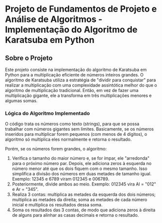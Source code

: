 # Projeto de Fundamentos de Projeto e Análise de Algoritmos - Implementação do Algoritmo de Karatsuba em Python

## Sobre o Projeto
Este projeto consiste na implementação do algoritmo de Karatsuba em Python para a multiplicação eficiente de números inteiros grandes. O algoritmo de Karatsuba utiliza a estratégia de "dividir para conquistar" para realizar a multiplicação com uma complexidade assintótica melhor do que o algoritmo de multiplicação tradicional. Então, em vez de fazer uma multiplicação gigante, ele a transforma em três multiplicações menores e algumas somas.

### Lógica do Algoritmo Implementado
O código trata os números como texto (strings), para que se possa trabalhar com números gigantes sem limites. Basicamente, se os números inseridos para multiplicar forem pequenos (com menos de 4 dígitos), o algoritmo só multiplica eles normalmente e retorna o resultado. 

Porém, se os números forem grandes, o algoritmo:
1. Verifica o tamanho do maior número e, se for ímpar, ele "arredonda" para o próximo número par. Depois, ele adiciona zeros à esquerda no número menor até que os dois fiquem com o mesmo tamanho. Isso simplifica a divisão dos números em duas metades de tamanho igual. Exemplo: 12345 e 6789 viram 012345 e 006789.
2. Posteriormente, divide ambos ao meio. Exemplo: 012345 vira Al = "012" e Ar = "345".
3. Realiza 3 contas: multiplica as metades da esquerda dos dois números; multiplica as metades da direita; soma as metades de cada número inicial e multiplica os resultados dessa soma.
4. Soma os resultados das 3 contas, de modo que adiciona zeros à direita de alguns para alinhar as casas decimais e retorna o resultado.

